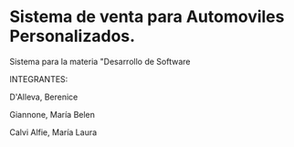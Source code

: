 # Sistema de venta para Automoviles Personalizados.
Sistema para la materia "Desarrollo de Software

INTEGRANTES:

D'Alleva, Berenice

Giannone, María Belen

Calvi Alfie, María Laura

